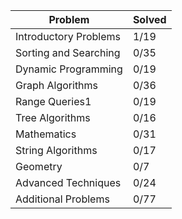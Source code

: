 <table>
<thead>
<tr>
<th>Problem</th>
<th>Solved</th>
</tr>
</thead>
<tbody>
<tr>
<td>Introductory Problems</td>
<td>1/19</td>
</tr>
<tr>
<td>Sorting and Searching</td>
<td>0/35</td>
</tr>
<tr>
<td>Dynamic Programming</td>
<td>0/19</td>
</tr>
<tr>
<td>Graph Algorithms</td>
<td>0/36</td>
</tr>
<tr>
<td>Range Queries1</td>
<td>0/19</td>
</tr>
<tr>
<td>Tree Algorithms</td>
<td>0/16</td>
</tr>
<tr>
<td>Mathematics</td>
<td>0/31</td>
</tr>
<tr>
<td>String Algorithms</td>
<td>0/17</td>
</tr>
<tr>
<td>Geometry</td>
<td>0/7</td>
</tr>
<tr>
<td>Advanced Techniques</td>
<td>0/24</td>
</tr>
<tr>
<td>Additional Problems</td>
<td>0/77</td>
</tr>

</tbody>
</table>
